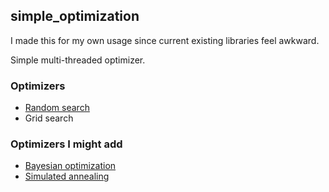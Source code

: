 ## simple_optimization

I made this for my own usage since current existing libraries feel awkward.

Simple multi-threaded optimizer.

### Optimizers
- [Random search](https://en.wikipedia.org/wiki/Random_search)
- Grid search
### Optimizers I might add
- [Bayesian optimization](https://en.wikipedia.org/wiki/Bayesian_optimization)
- [Simulated annealing](https://en.wikipedia.org/wiki/Simulated_annealing)
